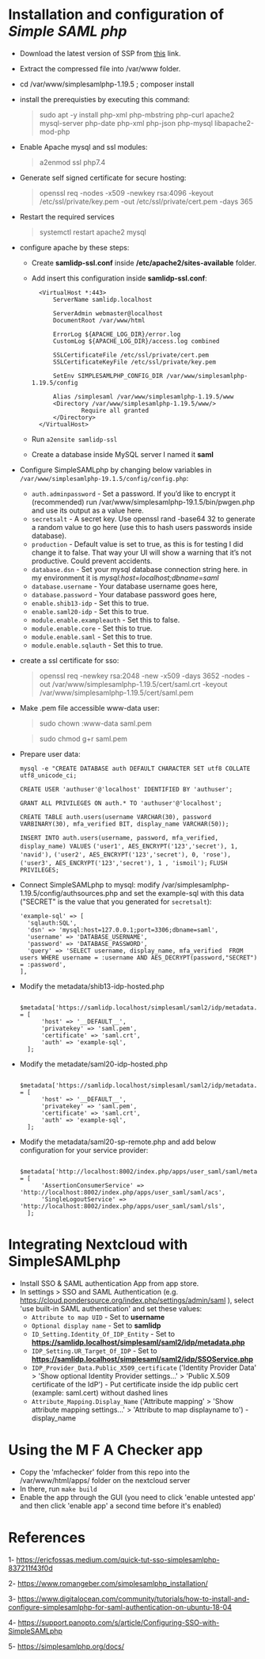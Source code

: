 # Installation and configuration of  *Simple SAML php*

- Download the latest version of SSP from [this](https://github.com/simplesamlphp/simplesamlphp/releases/download/v1.19.5/simplesamlphp-1.19.5.tar.gz) link.
- Extract the compressed file into /var/www folder.
- cd /var/www/simplesamlphp-1.19.5 ; composer install
- install the prerequisties by executing this command: 
    
    > sudo apt -y install php-xml php-mbstring php-curl apache2 mysql-server php-date php-xml php-json php-mysql libapache2-mod-php

- Enable Apache mysql and ssl modules:
    
    > a2enmod ssl php7.4

- Generate self signed certificate for secure hosting:
    
    > openssl req -nodes -x509 -newkey rsa:4096 -keyout /etc/ssl/private/key.pem -out /etc/ssl/private/cert.pem -days 365

- Restart the required services
    
    > systemctl restart apache2 mysql

- configure apache by these steps: 
    - Create **samlidp-ssl.conf** inside **/etc/apache2/sites-available** folder.
    - Add insert this configuration inside **samlidp-ssl.conf**:
            
            <VirtualHost *:443>
                ServerName samlidp.localhost

                ServerAdmin webmaster@localhost
                DocumentRoot /var/www/html

                ErrorLog ${APACHE_LOG_DIR}/error.log
                CustomLog ${APACHE_LOG_DIR}/access.log combined

                SSLCertificateFile /etc/ssl/private/cert.pem
                SSLCertificateKeyFile /etc/ssl/private/key.pem

                SetEnv SIMPLESAMLPHP_CONFIG_DIR /var/www/simplesamlphp-1.19.5/config

                Alias /simplesaml /var/www/simplesamlphp-1.19.5/www
                <Directory /var/www/simplesamlphp-1.19.5/www/>
                        Require all granted
                </Directory>
            </VirtualHost>
    - Run `a2ensite samlidp-ssl`
    - Create a database inside MySQL server I named it **saml**  
 
- Configure SimpleSAMLphp by changing below variables in `/var/www/simplesamlphp-19.1.5/config/config.php`: 

    - `auth.adminpassword` - Set a password. If you’d like to encrypt it (recommended) run /var/www/simplesamlphp-19.1.5/bin/pwgen.php and use its output as a value here.
    - `secretsalt` - A secret key. Use openssl rand -base64 32 to generate a random value to go here (use this to hash users passwords inside database).
    - `production` - Default value is set to true, as this is for testing I did change it to false. That way your UI will show a warning that it’s not productive. Could prevent accidents.
    - `database.dsn` - Set your mysql database connection string here. in my environment it is *mysql:host=localhost;dbname=saml*
    - `database.username` -  Your database username goes here,
    - `database.password` - Your database password goes here,
    - `enable.shib13-idp` - Set this to true.
    - `enable.saml20-idp` - Set this to true.
    - `module.enable.exampleauth` - Set this to false.
    - `module.enable.core` - Set this to true.
    - `module.enable.saml` - Set this to true.
    - `module.enable.sqlauth` - Set this to true.

- create a ssl certificate for sso:
    
    > openssl req -newkey rsa:2048 -new -x509 -days 3652 -nodes -out /var/www/simplesamlphp-1.19.5/cert/saml.crt -keyout /var/www/simplesamlphp-1.19.5/cert/saml.pem

- Make .pem file accessible www-data user: 
    > sudo chown :www-data saml.pem
    
    > sudo chmod g+r saml.pem
- Prepare user data:

    `mysql -e "CREATE DATABASE auth DEFAULT CHARACTER SET utf8 COLLATE utf8_unicode_ci;`

    `CREATE USER 'authuser'@'localhost' IDENTIFIED BY 'authuser';`

    `GRANT ALL PRIVILEGES ON auth.* TO 'authuser'@'localhost';`

    `CREATE TABLE auth.users(username VARCHAR(30), password VARBINARY(30), mfa_verified BIT, display_name VARCHAR(50));`
    
    `INSERT INTO auth.users(username, password, mfa_verified, display_name) VALUES`
    `('user1', AES_ENCRYPT('123','secret'), 1, 'navid'),`
    `('user2', AES_ENCRYPT('123','secret'), 0, 'rose'),`
    `('user3', AES_ENCRYPT('123','secret'), 1 , 'ismoil');`
    `FLUSH PRIVILEGES;`
    

- Connect SimpleSAMLphp to mysql: 
      modify /var/simplesamlphp-1.19.5/config/authsources.php and set the example-sql with this data ("SECRET" is the value that you generated for `secretsalt`):
      
      'example-sql' => [
        'sqlauth:SQL',
        'dsn' => 'mysql:host=127.0.0.1;port=3306;dbname=saml',
        'username' => 'DATABASE_USERNAME',
        'password' => 'DATABASE_PASSWORD',
        'query' => 'SELECT username, display_name, mfa_verified  FROM users WHERE username = :username AND AES_DECRYPT(password,"SECRET") = :password',
      ],

- Modify the metadata/shib13-idp-hosted.php 
    
        $metadata['https://samlidp.localhost/simplesaml/saml2/idp/metadata.php'] = [
            'host' => '__DEFAULT__',
            'privatekey' => 'saml.pem',
            'certificate' => 'saml.crt',
            'auth' => 'example-sql',
        ];

- Modify the metadate/saml20-idp-hosted.php 
    
        $metadata['https://samlidp.localhost/simplesaml/saml2/idp/metadata.php'] = [
            'host' => '__DEFAULT__',
            'privatekey' => 'saml.pem',
            'certificate' => 'saml.crt',
            'auth' => 'example-sql',
        ];
- Modify the metadata/saml20-sp-remote.php and add below configuration for your service provider: 
        
        $metadata['http://localhost:8002/index.php/apps/user_saml/saml/metadata'] = [
            'AssertionConsumerService' => 'http://localhost:8002/index.php/apps/user_saml/saml/acs',
            'SingleLogoutService' => 'http://localhost:8002/index.php/apps/user_saml/saml/sls',
        ];
        
# Integrating Nextcloud with SimpleSAMLphp

- Install  SSO & SAML authentication App from app store.
- In settings > SSO and SAML Authentication (e.g. https://cloud.pondersource.org/index.php/settings/admin/saml ), select 'use built-in SAML authentication' and set these values: 
    - `Attribute to map UID` - Set to **username**
    - `Optional display name` - Set to **samlidp** 
    - `ID_Setting.Identity_Of_IDP_Entity` - Set to **https://samlidp.localhost/simplesaml/saml2/idp/metadata.php**
    - `IDP_Setting.UR_Target_Of_IDP` - Set to **https://samlidp.localhost/simplesaml/saml2/idp/SSOService.php**
    - `IDP_Provider_Data.Public_X509_certificate` ('Identity Provider Data' > 'Show optional Identity Provider settings...' > 'Public X.509 certificate of the IdP') - Put certificate inside the idp public cert (example: saml.cert) without dashed lines
    - `Attribute_Mapping.Display_Name` ('Attribute mapping' > 'Show attribute mapping settings...' > 'Attribute to map displayname to') - display_name

# Using the M F A Checker app

* Copy the 'mfachecker' folder from this repo into the /var/www/html/apps/ folder on the nextcloud server
* In there, run `make build`
* Enable the app through the GUI (you need to click 'enable untested app' and then click 'enable app' a second time before it's enabled)

# References
1- https://ericfossas.medium.com/quick-tut-sso-simplesamlphp-837211f43f0d

2- https://www.romangeber.com/simplesamlphp_installation/

3- https://www.digitalocean.com/community/tutorials/how-to-install-and-configure-simplesamlphp-for-saml-authentication-on-ubuntu-18-04

4- https://support.panopto.com/s/article/Configuring-SSO-with-SimpleSAMLphp

5- https://simplesamlphp.org/docs/
